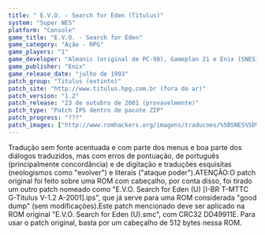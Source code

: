 ```yaml
---
title: " E.V.O. - Search for Eden (Titulus)"
system: "Super NES"
platform: "Console"
game_title: "E.V.O. - Search for Eden"
game_category: "Ação - RPG"
game_players: "1"
game_developer: "Almanic (original de PC-98), Gameplan 21 e Enix (SNES)"
game_publisher: "Enix"
game_release_date: "julho de 1993"
patch_group: "Titulus (extinto)"
patch_site: "http://www.titulus.hpg.com.br (fora do ar)"
patch_version: "1.2"
patch_release: "23 de outubro de 2001 (provavelmente)"
patch_type: "Patch IPS dentro de pacote ZIP"
patch_progress: "???"
patch_images: ["http://www.romhackers.org/imagens/traducoes/%5BSNES%5D%20E.V.O.%20-%20Search%20for%20Eden%20-%20Titulus%20-%201.png","http://www.romhackers.org/imagens/traducoes/%5BSNES%5D%20E.V.O.%20-%20Search%20for%20Eden%20-%20Titulus%20-%202.png","http://www.romhackers.org/imagens/traducoes/%5BSNES%5D%20E.V.O.%20-%20Search%20for%20Eden%20-%20Titulus%20-%203.png"]
---
```

Tradução sem fonte acentuada e com parte dos menus e boa parte dos diálogos traduzidos, mas com erros de pontuação, de português (principalmente concordância) e de digitação e traduções esquisitas (neologismos como "evolver") e literais ("ataque poder").ATENÇÃO:O patch original foi feito sobre uma ROM com cabeçalho, por conta disso, foi tirado um outro patch nomeado como "E.V.O. Search for Eden (U) [I-BR T-MTTC G-Titulus V-1.2 A-2001].ips", que já serve para uma ROM considerada "good dump" (sem modificações).Este patch mencionado deve ser aplicado na ROM original "E.V.O. Search for Eden (U).smc", com CRC32 DD49911E. Para usar o patch original, basta por um cabeçalho de 512 bytes nessa ROM.